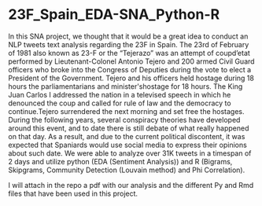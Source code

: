 # 23F_Spain_EDA-SNA_Python-R
In this SNA project, we thought that it would be a great idea to conduct an NLP tweets text analysis regarding the 23F in Spain. The 23rd of February of 1981 also known as 23-F or the “Tejerazo” was an attempt of coupd’etat performed by Lieutenant-Colonel Antonio Tejero and 200 armed Civil Guard officers who broke into the Congress of Deputies during the vote to elect a President of the Government. Tejero and his officers held hostage during 18 hours the parliamentarians and minister'shostage for 18 hours. The King Juan Carlos I addressed the nation in a televised speech in which he denounced the coup and called for rule of law and the democracy to continue.Tejero surrendered the next morning and set free the hostages. During the following years, several conspiracy theories have developed around this event, and to date there is still debate of what really happened on that day. As a result, and due to the current political discontent, it was expected that Spaniards would use social media to express their opinions about such date. We were able to analyze over 31K tweets in a timespan of 2 days and utilize python (EDA (Sentiment Analysis)) and R (Bigrams, Skipgrams, Community Detection (Louvain method) and Phi Correlation).

I will attach in the repo a pdf with our analysis and the different Py and Rmd files that have been used in this project.
